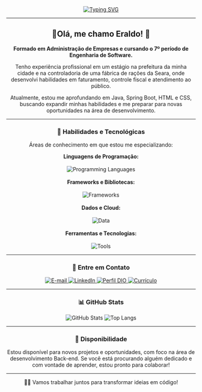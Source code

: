 <div align="center">
  <a href="https://git.io/typing-svg"><img src="https://readme-typing-svg.demolab.com?font=Dosis&weight=700&size=25&duration=2000&pause=1500&color=BFCDE0&center=true&vCenter=true&width=435&lines=Hi%2C+I%C2%B4m+Eraldo+Cunha+;Welcome+to+my+profile!" alt="Typing SVG" /></a>
</div>

---

<div align="center">
  <h2>🖖Olá, me chamo Eraldo! 🖖</h2>
  <p><strong>Formado em Administração de Empresas e cursando o 7º período de Engenharia de Software.</strong></p>
  <p>Tenho experiência profissional em um estágio na prefeitura da minha cidade e na controladoria de uma fábrica de rações da Seara, onde desenvolvi habilidades em faturamento, controle fiscal e atendimento ao público.</p>
  <p>Atualmente, estou me aprofundando em Java, Spring Boot, HTML e CSS, buscando expandir minhas habilidades e me preparar para novas oportunidades na área de desenvolvimento.</p>
</div>

---

<div align="center">
  <h3> 🧰 Habilidades e Tecnológicas </h3>
  <p>Áreas de conhecimento em que estou me especializando:</p>

  <strong>Linguagens de Programação:</strong>
  <br><br>
  <img alt="Programming Languages" src="https://skillicons.dev/icons?i=java,javascript,html,css"/>
  <br><br>
  <strong>Frameworks e Bibliotecas:</strong>
  <br><br>
  <img alt="Frameworks" src="https://skillicons.dev/icons?i=spring"/>
  <br><br>
  <strong>Dados e Cloud:</strong>
  <br><br>
  <img alt="Data" src="https://skillicons.dev/icons?i=mysql,postgresql,mongodb"/>
  <br><br>
  <strong>Ferramentas e Tecnologias:</strong>
  <br><br>
  <img alt="Tools" src="https://skillicons.dev/icons?i=git,github,vscode"/>
</div>

---

<div align="center">
  <h3>📲 Entre em Contato</h3>
  <p>
    <a href="mailto:eraldo_cunha@hotmail.com">
      <img src="https://img.shields.io/badge/-Email-FF5500?style=for-the-badge&logo=microsoft-outlook&logoColor=white" alt="E-mail" />
    </a>
    <a href="https://www.linkedin.com/in/eraldojacunha/">
      <img src="https://img.shields.io/badge/LinkedIn-0077B5?style=for-the-badge&logo=linkedin&logoColor=white" alt="LinkedIn" />
    </a>
    <a href="https://www.dio.me/users/eraldo_cunha">
      <img src="https://img.shields.io/badge/-Meu%20Perfil%20na%20DIO-1E90FF?style=for-the-badge" alt="Perfil DIO" />
    </a>
    <a href="https://drive.google.com/file/d/1niDIdg7VG5eRPDZCQqK99rk_KVALJocj/view?usp=drive_link">
      <img src="https://img.shields.io/badge/Curr%C3%ADculo-0F9D58?style=for-the-badge&logo=google-drive&logoColor=white" alt="Currículo" />
    </a>
  </p>
</div>

---

<div align="center">
  <h3>📊 GitHub Stats</h3>
  <p>
    <img src="https://github-readme-stats.vercel.app/api?username=EraldoCunha&theme=transparent&bg_color=000000&border_color=1E90FF&show_icons=true&icon_color=1E90FF&title_color=00BFFF&text_color=ADD8E6" alt="GitHub Stats" />
    <img src="https://github-readme-stats-git-masterrstaa-rickstaa.vercel.app/api/top-langs/?username=EraldoCunha&layout=compact&bg_color=000000&border_color=1E90FF&title_color=00BFFF&text_color=ADD8E6" alt="Top Langs" />
  </p>
</div>

---

<div align="center">
  <h3>🚀 Disponibilidade</h3>
  <p>Estou disponível para novos projetos e oportunidades, com foco na área de desenvolvimento Back-end. Se você está procurando alguém dedicado e com vontade de aprender, estou pronto para colaborar!</p>
</div>

---

<div align="center">
  <p> 👨‍💻 Vamos trabalhar juntos para transformar ideias em código!</p>
</div>

